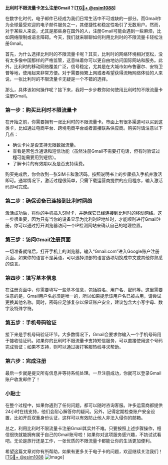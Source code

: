 **比利时不限流量卡怎么注册Gmail？[[TG💪+ @esim1088](https://t.me/s/esim1088)]**

在数字化时代，电子邮件已经成为我们日常生活中不可或缺的一部分。而Gmail作为全球最受欢迎的电子邮件服务之一，其便捷性和稳定性吸引了无数用户。然而，对于某些人来说，尤其是那些身在国外的人，注册Gmail可能会遇到一些麻烦，比如网络限制或语言障碍。今天，我们就来聊聊如何利用比利时的不限流量卡轻松注册Gmail。

首先，为什么选择比利时的不限流量卡呢？其实，比利时的网络环境相对宽松，没有太多像中国那样的严格监管，这意味着你可以更自由地访问国际网站和服务。此外，比利时的移动网络覆盖广泛，信号稳定，尤其是在大城市如布鲁塞尔、安特卫普等地，使用起来非常方便。对于需要频繁上网或者希望获得流畅网络体验的人来说，一张比利时的不限流量卡无疑是一个不错的选择。

那么，具体该如何操作呢？接下来，我将一步步教你如何使用比利时的不限流量卡注册Gmail。

### **第一步：购买比利时不限流量卡**
在开始之前，你需要拥有一张比利时的不限流量卡。市面上有很多渠道可以买到这类卡，比如通过电商平台、跨境电商平台或者直接联系供应商。购买时请注意以下几点：
- 确认卡片是否支持无限数据流量。
- 查看是否包含通话和短信功能（虽然注册Gmail不需要打电话，但有时验证过程可能需要用到短信）。
- 了解卡片的有效期以及是否支持续费。

购买完成后，你会收到一张SIM卡和激活码。按照说明书上的步骤插入手机并激活即可。通常情况下，激活过程很简单，只需下载运营商提供的应用程序，输入激活码即可完成。

### **第二步：确保设备已连接到比利时网络**
激活成功后，将你的手机插入SIM卡，并确保它已经连接到比利时的移动网络。这一步很重要，因为只有当你的设备显示为比利时IP地址时，才能顺利进行Gmail注册。你可以通过打开浏览器访问一个IP检测网站来确认自己的地理位置。

### **第三步：访问Gmail注册页面**
一切准备就绪后，打开手机上的浏览器，输入“Gmail.com”进入Google账户注册页面。如果你的语言不是英语，可以选择顶部的语言选项切换成中文或其他你熟悉的语言。

### **第四步：填写基本信息**
在注册页面中，你需要填写一些基本信息，包括姓名、用户名、密码等。这里需要注意的是，Gmail用户名必须是唯一的，所以如果提示该用户名已被占用，请尝试更换其他名称。同时，密码应足够复杂以保证账户安全，建议包含大小写字母、数字及特殊字符。

### **第五步：手机号码验证**
接下来是手机号码验证环节。大多数情况下，Gmail会要求你输入一个手机号码用于接收验证码。如果你的比利时不限流量卡支持短信服务，可以直接使用这个号码完成验证；如果不支持，则可以通过拨打客服热线寻求帮助。

### **第六步：完成注册**
最后一步就是提交所有信息并等待系统处理。一旦注册成功，你就可以登录Gmail账户收发邮件了！

### **小贴士**
在整个过程中，如果你遇到了任何问题，都可以随时咨询客服。许多运营商都提供24小时在线支持，他们会耐心解答你的疑问。另外，记得定期检查账户安全设置，比如开启双重身份认证，这样可以有效防止他人非法入侵你的邮箱。

总之，利用比利时不限流量卡注册Gmail其实并不难。只要按照上述步骤操作，相信很快就能拥有属于自己的Gmail账号啦！如果你对这项服务感兴趣，不妨试试看吧。无论是旅行还是工作，一张优质的不限流量卡都能让你的生活更加便利。

希望这篇文章对你有所帮助，如果有更多关于电子卡的问题，欢迎继续关注我们！[[TG💪+ @esim1088](https://t.me/s/esim1088) ![Image](https://i.postimg.cc/4NQfJmqS/Snipaste-2025-05-13-00-14-12.png)]